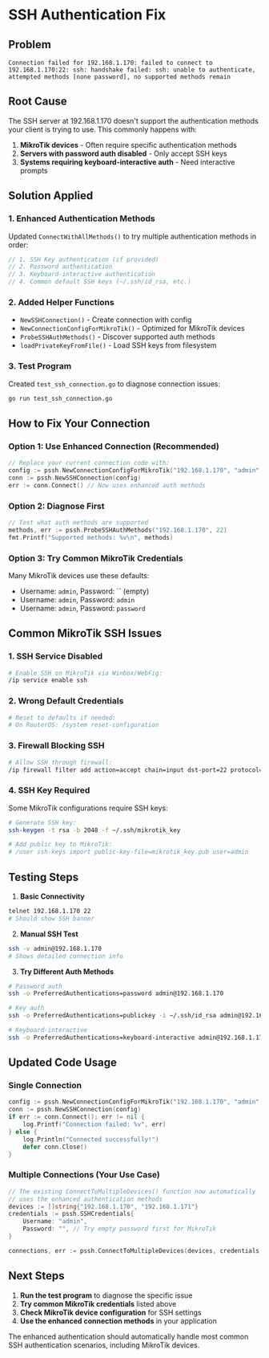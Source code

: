 # SSH Authentication Fix

## Problem
```
Connection failed for 192.168.1.170: failed to connect to 192.168.1.170:22: ssh: handshake failed: ssh: unable to authenticate, attempted methods [none password], no supported methods remain
```

## Root Cause
The SSH server at 192.168.1.170 doesn't support the authentication methods your client is trying to use. This commonly happens with:

1. **MikroTik devices** - Often require specific authentication methods
2. **Servers with password auth disabled** - Only accept SSH keys
3. **Systems requiring keyboard-interactive auth** - Need interactive prompts

## Solution Applied

### 1. **Enhanced Authentication Methods**
Updated `ConnectWithAllMethods()` to try multiple authentication methods in order:

```go
// 1. SSH Key authentication (if provided)
// 2. Password authentication  
// 3. Keyboard-interactive authentication
// 4. Common default SSH keys (~/.ssh/id_rsa, etc.)
```

### 2. **Added Helper Functions**
- `NewSSHConnection()` - Create connection with config
- `NewConnectionConfigForMikroTik()` - Optimized for MikroTik devices
- `ProbeSSHAuthMethods()` - Discover supported auth methods
- `loadPrivateKeyFromFile()` - Load SSH keys from filesystem

### 3. **Test Program**
Created `test_ssh_connection.go` to diagnose connection issues:

```bash
go run test_ssh_connection.go
```

## How to Fix Your Connection

### Option 1: Use Enhanced Connection (Recommended)
```go
// Replace your current connection code with:
config := pssh.NewConnectionConfigForMikroTik("192.168.1.170", "admin", "your_password")
conn := pssh.NewSSHConnection(config)
err := conn.Connect() // Now uses enhanced auth methods
```

### Option 2: Diagnose First
```go
// Test what auth methods are supported
methods, err := pssh.ProbeSSHAuthMethods("192.168.1.170", 22)
fmt.Printf("Supported methods: %v\n", methods)
```

### Option 3: Try Common MikroTik Credentials
Many MikroTik devices use these defaults:
- Username: `admin`, Password: `` (empty)
- Username: `admin`, Password: `admin`
- Username: `admin`, Password: `password`

## Common MikroTik SSH Issues

### 1. **SSH Service Disabled**
```bash
# Enable SSH on MikroTik via Winbox/WebFig:
/ip service enable ssh
```

### 2. **Wrong Default Credentials**
```bash
# Reset to defaults if needed:
# On RouterOS: /system reset-configuration
```

### 3. **Firewall Blocking SSH**
```bash
# Allow SSH through firewall:
/ip firewall filter add action=accept chain=input dst-port=22 protocol=tcp
```

### 4. **SSH Key Required**
Some MikroTik configurations require SSH keys:
```bash
# Generate SSH key:
ssh-keygen -t rsa -b 2048 -f ~/.ssh/mikrotik_key

# Add public key to MikroTik:
# /user ssh-keys import public-key-file=mikrotik_key.pub user=admin
```

## Testing Steps

1. **Basic Connectivity**
```bash
telnet 192.168.1.170 22
# Should show SSH banner
```

2. **Manual SSH Test**
```bash
ssh -v admin@192.168.1.170
# Shows detailed connection info
```

3. **Try Different Auth Methods**
```bash
# Password auth
ssh -o PreferredAuthentications=password admin@192.168.1.170

# Key auth  
ssh -o PreferredAuthentications=publickey -i ~/.ssh/id_rsa admin@192.168.1.170

# Keyboard-interactive
ssh -o PreferredAuthentications=keyboard-interactive admin@192.168.1.170
```

## Updated Code Usage

### Single Connection
```go
config := pssh.NewConnectionConfigForMikroTik("192.168.1.170", "admin", "")
conn := pssh.NewSSHConnection(config)
if err := conn.Connect(); err != nil {
    log.Printf("Connection failed: %v", err)
} else {
    log.Println("Connected successfully!")
    defer conn.Close()
}
```

### Multiple Connections (Your Use Case)
```go
// The existing ConnectToMultipleDevices() function now automatically
// uses the enhanced authentication methods
devices := []string{"192.168.1.170", "192.168.1.171"}
credentials := pssh.SSHCredentials{
    Username: "admin",
    Password: "", // Try empty password first for MikroTik
}

connections, err := pssh.ConnectToMultipleDevices(devices, credentials, window)
```

## Next Steps

1. **Run the test program** to diagnose the specific issue
2. **Try common MikroTik credentials** listed above
3. **Check MikroTik device configuration** for SSH settings
4. **Use the enhanced connection methods** in your application

The enhanced authentication should automatically handle most common SSH authentication scenarios, including MikroTik devices.
